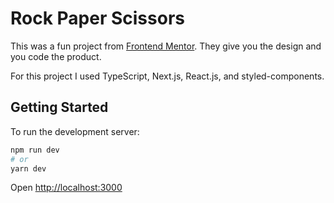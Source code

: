 # Rock Paper Scissors

This was a fun project from [Frontend Mentor](https://www.frontendmentor.io/challenges/rock-paper-scissors-game-pTgwgvgH).
They give you the design and you code the product. 

For this project I used TypeScript, Next.js, React.js, and styled-components.     

## Getting Started

To run the development server:

```bash
npm run dev
# or
yarn dev
```

Open [http://localhost:3000](http://localhost:3000) 

